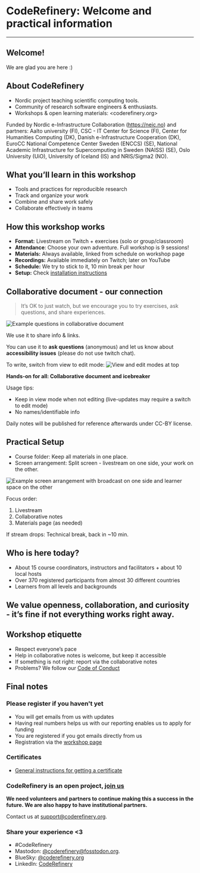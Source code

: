 

# CodeRefinery: Welcome and practical information

---

## Welcome!

We are glad you are here :)

## About CodeRefinery

- Nordic project teaching scientific computing tools.
- Community of research software engineers & enthusiasts.
- Workshops & open learning materials: <coderefinery.org>

Funded by Nordic e-Infrastructure Collaboration (https://neic.no) and partners: Aalto university (FI),
CSC - IT Center for Science (FI), Center for Humanities Computing (DK), 
Danish e-Infrastructure Cooperation (DK),
EuroCC National Competence Center Sweden (ENCCS) (SE), National Academic Infrastructure for Super­computing in Sweden (NAISS) (SE), Oslo University (UiO), University of Iceland (IS) and NRIS/Sigma2 (NO).

## What you’ll learn in this workshop

- Tools and practices for reproducible research
- Track and organize your work
- Combine and share work safely
- Collaborate effectively in teams

## How this workshop works

- **Format:** Livestream on Twitch + exercises (solo or group/classroom)
- **Attendance**: Choose your own adventure. Full workshop is 9 sessions! 
- **Materials:** Always available, linked from schedule on workshop page
- **Recordings:** Available immediately on Twitch; later on YouTube
- **Schedule:** We try to stick to it, 10 min break per hour
- **Setup:** Check [installation instructions](https://coderefinery.github.io/installation/)


## Collaborative document - our connection

> It’s OK to just watch, but we encourage you to try exercises, ask questions, and share experiences.

![Example questions in collaborative document](https://coderefinery.github.io/manuals/_images/hackmd--questions2.png)

We use it to share info & links.

You can use it to **ask questions** (anonymous) and let us know about **accessibility issues** (please do not use twitch chat).

To write, switch from view to edit mode:
![View and edit modes at top](https://coderefinery.github.io/manuals/_images/hackmd--controls.png)

**Hands-on for all: Collaborative document and icebreaker**

Usage tips:
- Keep in view mode when not editing (live-updates may require a switch to edit mode)
- No names/identifiable info

Daily notes will be published for reference afterwards under CC-BY license.

## Practical Setup

- Course folder: Keep all materials in one place.
- Screen arrangement: Split screen - livestream on one side, your work on the other.

![Example screen arrangement with broadcast on one side and learner
space on the other](https://coderefinery.github.io/manuals/_images/layout--learner-livestream-sidebyside-onebrowser.png)

Focus order:
1. Livestream
2. Collaborative notes
3. Materials page (as needed)

If stream drops: Technical break, back in ~10 min.

## Who is here today?

- About 15 course coordinators, instructors and facilitators + about 10 local hosts 
- Over 370 registered participants from almost 30 different countries 
- Learners from all levels and backgrounds

## We value openness, collaboration, and curiosity - it’s fine if not everything works right away.

## Workshop etiquette
- Respect everyone’s pace
- Help in collaborative notes is welcome, but keep it accessible
- If something is not right: report via the collaborative notes
- Problems? We follow our [Code of Conduct](https://coderefinery.org/about/code-of-conduct/)

## Final notes

### Please register if you haven't yet

- You will get emails from us with updates
- Having real numbers helps us with our reporting enables us to apply for funding
- You are registered if you got emails directly from us
- Registration via the [workshop page](https://coderefinery.github.io/2025-09-09-workshop/)

### Certificates

- [General instructions for getting a certificate](https://coderefinery.github.io/2025-09-09-workshop/certificates/)

### CodeRefinery is an open project, [join us](https://coderefinery.org/join/)

**We need volunteers and partners to continue making this a success in the future.  We are also
happy to have institutional partners.**

Contact us at <support@coderefinery.org>. 

### Share your experience <3

- #CodeRefinery
- Mastodon: [@coderefinery@fosstodon.org](https://fosstodon.org/@coderefinery).
- BlueSky: [@coderefinery.org](https://bsky.app/profile/coderefinery.org)
- LinkedIn: [CodeRefinery](https://www.linkedin.com/company/88414793)
